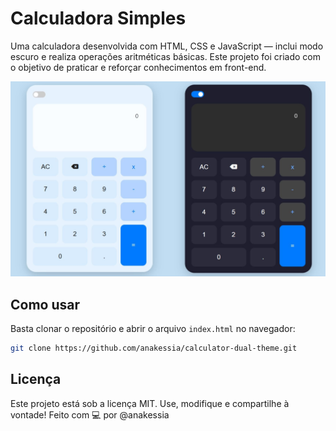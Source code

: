 
# Calculadora Simples

Uma calculadora desenvolvida com HTML, CSS e JavaScript — inclui modo escuro e realiza operações aritméticas básicas. Este projeto foi criado com o objetivo de praticar e reforçar conhecimentos em front-end.

![Visual da Calculadora](./preview.jpg) 

## Como usar

Basta clonar o repositório e abrir o arquivo `index.html` no navegador:

```bash
git clone https://github.com/anakessia/calculator-dual-theme.git

```
## Licença
Este projeto está sob a licença MIT. Use, modifique e compartilhe à vontade!
Feito com 💻 por @anakessia
